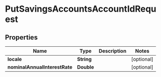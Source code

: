 # PutSavingsAccountsAccountIdRequest

## Properties
Name | Type | Description | Notes
------------ | ------------- | ------------- | -------------
**locale** | **String** |  |  [optional]
**nominalAnnualInterestRate** | **Double** |  |  [optional]
